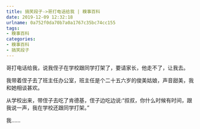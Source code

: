 ```yaml
---
title: 搞笑段子->哥打电话给我 | 糗事百科
date: 2019-12-09 12:32:18
urlname: 0a752f0da70b7a0a1767c35bc74cc155
tags: 
- 糗事百科
categories:
- 糗事百科
- 搞笑段子
---
```

哥打电话给我，说我侄子在学校跟同学打架了，要请家长，他走不了，让我去。

我带着侄子去了班主任办公室，班主任是个二十五六岁的俊美姑娘，声音甜美，我和她相谈甚欢。

从学校出来，带侄子去吃了肯德基，侄子边吃边说:“叔叔，你什么时候有时间，跟我说一声，我在学校还跟同学打架。”

我……


